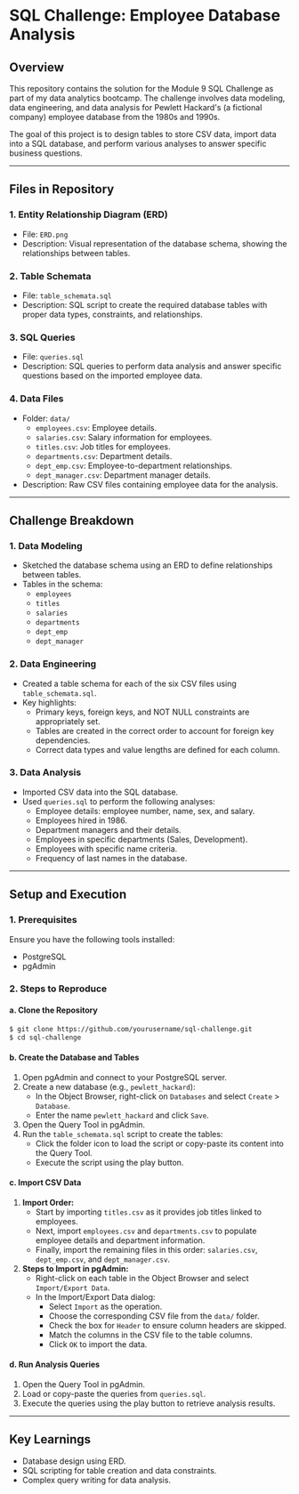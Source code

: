 # SQL Challenge: Employee Database Analysis

## Overview
This repository contains the solution for the Module 9 SQL Challenge as part of my data analytics bootcamp. The challenge involves data modeling, data engineering, and data analysis for Pewlett Hackard's (a fictional company) employee database from the 1980s and 1990s.

The goal of this project is to design tables to store CSV data, import data into a SQL database, and perform various analyses to answer specific business questions.

---

## Files in Repository

### 1. **Entity Relationship Diagram (ERD)**
- File: `ERD.png`
- Description: Visual representation of the database schema, showing the relationships between tables.

### 2. **Table Schemata**
- File: `table_schemata.sql`
- Description: SQL script to create the required database tables with proper data types, constraints, and relationships.

### 3. **SQL Queries**
- File: `queries.sql`
- Description: SQL queries to perform data analysis and answer specific questions based on the imported employee data.

### 4. **Data Files**
- Folder: `data/`
  - `employees.csv`: Employee details.
  - `salaries.csv`: Salary information for employees.
  - `titles.csv`: Job titles for employees.
  - `departments.csv`: Department details.
  - `dept_emp.csv`: Employee-to-department relationships.
  - `dept_manager.csv`: Department manager details.
- Description: Raw CSV files containing employee data for the analysis.

---

## Challenge Breakdown

### 1. **Data Modeling**
- Sketched the database schema using an ERD to define relationships between tables.
- Tables in the schema:
  - `employees`
  - `titles`
  - `salaries`
  - `departments`
  - `dept_emp`
  - `dept_manager`

### 2. **Data Engineering**
- Created a table schema for each of the six CSV files using `table_schemata.sql`.
- Key highlights:
  - Primary keys, foreign keys, and NOT NULL constraints are appropriately set.
  - Tables are created in the correct order to account for foreign key dependencies.
  - Correct data types and value lengths are defined for each column.

### 3. **Data Analysis**
- Imported CSV data into the SQL database.
- Used `queries.sql` to perform the following analyses:
  - Employee details: employee number, name, sex, and salary.
  - Employees hired in 1986.
  - Department managers and their details.
  - Employees in specific departments (Sales, Development).
  - Employees with specific name criteria.
  - Frequency of last names in the database.

---

## Setup and Execution

### 1. **Prerequisites**
Ensure you have the following tools installed:
- PostgreSQL
- pgAdmin

### 2. **Steps to Reproduce**

#### a. Clone the Repository
```bash
$ git clone https://github.com/yourusername/sql-challenge.git
$ cd sql-challenge
```

#### b. Create the Database and Tables
1. Open pgAdmin and connect to your PostgreSQL server.
2. Create a new database (e.g., `pewlett_hackard`):
   - In the Object Browser, right-click on `Databases` and select `Create` > `Database`.
   - Enter the name `pewlett_hackard` and click `Save`.
3. Open the Query Tool in pgAdmin.
4. Run the `table_schemata.sql` script to create the tables:
   - Click the folder icon to load the script or copy-paste its content into the Query Tool.
   - Execute the script using the play button.

#### c. Import CSV Data
1. **Import Order:**
   - Start by importing `titles.csv` as it provides job titles linked to employees.
   - Next, import `employees.csv` and `departments.csv` to populate employee details and department information.
   - Finally, import the remaining files in this order: `salaries.csv`, `dept_emp.csv`, and `dept_manager.csv`.
2. **Steps to Import in pgAdmin:**
   - Right-click on each table in the Object Browser and select `Import/Export Data`.
   - In the Import/Export Data dialog:
     - Select `Import` as the operation.
     - Choose the corresponding CSV file from the `data/` folder.
     - Check the box for `Header` to ensure column headers are skipped.
     - Match the columns in the CSV file to the table columns.
     - Click `OK` to import the data.

#### d. Run Analysis Queries
1. Open the Query Tool in pgAdmin.
2. Load or copy-paste the queries from `queries.sql`.
3. Execute the queries using the play button to retrieve analysis results.

---

## Key Learnings
- Database design using ERD.
- SQL scripting for table creation and data constraints.
- Complex query writing for data analysis.